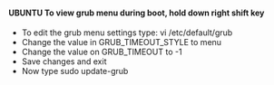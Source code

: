 #### UBUNTU To view grub menu during boot, hold down right shift key
- To edit the grub menu settings type: vi /etc/default/grub
- Change the value in GRUB_TIMEOUT_STYLE to menu
- Change the value on GRUB_TIMEOUT to -1
- Save changes and exit
- Now type sudo update-grub

